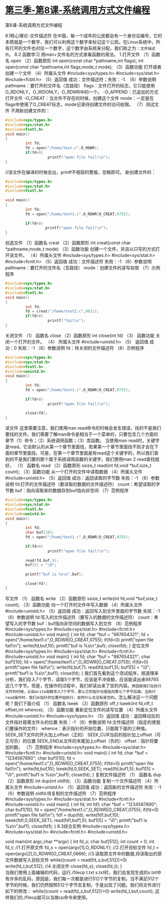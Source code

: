 # [第三季-第8课-系统调用方式文件编程 ](https://www.cnblogs.com/free-1122/p/11342227.html)

第8课-系统调用方式文件编程
 
8.1核心理论-文件描述符
在中国，每一个成年的公民都会有一个身份证编号，它的本质就是一个数字，我们可以利用这个数字来标记这个公民。在Linux系统中，所有打开的文件也对应一个数字，这个数字由系统来分配，我们称之为：`文件描述符`。
8.2 函数学习
用man+文件名的方式查看函数的用法。
1.打开文件
（1）函数名
open
（2）函数原形
int open(const char *pathname,int flags);
int open(const char *pathname,int flags,mode_t mode);
（3）函数功能
打开或者创建一个文件
（4）所属头文件
#include<sys/types.h>
#include<sys/stat.h>
#include<fcbtl.h>
（5）返回值
成功：文件描述符；失败：-1.
（6）参数说明
pathname：要打开的文件名（含路径）
flags：文件打开的标志，它只能使用O_RDONLY，O_WDONLY，O_RDWR中的一个。
-O_APPEND：已追加的方式打开文件
-O_CREAT：当文件不存在的时候，创建这个文件
mode：一定是在flags中使用了O_CREAT标志，mode记录待创建文件的访问权限。
（7）测试文件
不用新创建文件的：
```C
#include<sys/types.h>
#include<sys/stat.h>
#include<fcntl.h>
void main()
{
         int fd;
         fd = open("/home/text.c",O_RDWR);
         if(fd<0)
                   printf("open file fail!\n");
}
```
//该文件在编译的时候会出，printf不相容的警报，忽略即可。
新创建文件的：
```C
#include<sys/types.h>
#include<sys/stat.h>
#include<fcntl.h>
 
void main()
{
         int fd;
         fd = open("/home/text1.c",O_RDWR|O_CREAT,0755);
 
         if(fd<0)
                  printf("open file fail!\n");
}
```
创造文件
（1）函数名
creat
（2）函数原形
int creat(const char *pathname,mode_t mode)
（3）函数功能
创建一个文件，并且以只写的方式打开该文件。
（4）所属头文件
#include<sys/types.h>
#include<sys/stat.h>
#include<fcntl.h>
（5）返回值
成功：文件描述符
失败：-1
（6）参数说明
pathname：要打开的文件名（含路径）
mode：创建文件的读写权限
（7）示例程序
```C
#include<sys/types.h>
#include<sys/stat.h>
#include<fcntl.h>
void main()
{
         int fd;
         fd = creat("/home/test2.c",0621);
         if(fd<0)
                   printf("fail\n");
}
```
关闭文件
（1） 函数名
close
（2）函数原形
int close(int fd)
（3） 函数功能
关闭一个打开的文件。
（4） 所属头文件
#include<unistd.h>
（5） 返回值
成功：0
失败：-1
（6）参数说明
fd：待关闭的文件描述符
（8）示例程序
```C
#include<sys/types.h>
#include<sys/stat.h>
#include<fcntl.h>
#include<unistd.h>
void main()
{
         int fd;
         fd = open("/home/text1.c",O_RDWR|O_CREAT,0755);
 
         if(fd<0)
                   printf("open file fail!\n");
 
         close(fd);
}
```
读文件
这里需要注意，我们使用man read命令的时候会发生错误，找的不是我们要找的文件。我们需要了解man命令是相当于一个菜单的，只要包含几个方面的章节（1）命令；（2）系统调用函数；（3）库函数。
当使用man read时，关键字是read。它会默认的从第一个章节里面找，若果第一个章节里面找不到才会在下面的章节里面找。可是，在第一个章节里面是有read这个关键字的，所以我们查到的不是我们要的那个属于系统调用函数的关键字。我们使用man 2 read查找就好。
（1） 函数名
read
（2）函数原形
ssize_t read(int fd,void *buf,size_t count);
（3）函数功能
从一个打开的文件中读取数据
（4）所属头文件
#include<unistd.h>
（5）返回值
成功：返回读取的字节数
失败：-1
（6）参数说明
fd:打开的文件描述符（要读取的数据的文件描述符）
count：希望读取的字节数
buf：指向读取来的数据存到buf指向非空间
（7）范例程序
```C
#include<sys/types.h>
#include<sys/stat.h>
#include<fcntl.h>
#include<unistd.h>
void main()
{
         int fd;
         char buf[10];
         fd = open("/home/text1.c",O_RDWR|O_CREAT,0755);
 
         if(fd<0)
                   printf("open file fail!\n");
 
         read(fd,buf,5);
         buf[5] = "\0";
 
         printf("buf is %s\n",buf);
 
         close(fd);
}
 ```
写文件
（1） 函数名
write
（2）函数原形
ssize_t write(int fd,void *buf,size_t count);
（3）函数功能
向一个打开的文件中写入数据
（4）所属头文件
#include<unistd.h>
（5）返回值
成功：返回写入到文件里面的字节数
失败：-1
（6）参数说明
fd:写入的文件描述符（要写入的数据的文件描述符）
count：希望写入的字节数
buf：buf指向非空间的数据写入到文件
（8）范例程序
#include<sys/types.h>
#include<sys/stat.h>
#include<fcntl.h>
#include<unistd.h>
void main()
{
         int fd;
         char *buf = "987654321";
         fd = open("/home/text1.c",O_RDWR|O_CREAT,0755);
         if(fd<0)
                   printf("open file fail!\n");
         write(fd,buf,10);
         printf("buf is %s\n",buf);
         close(fd);
}
定位文件
#include<sys/types.h>
#include<sys/stat.h>
#include<fcntl.h>
#include<unistd.h>
void main()
{
         int fd;
         char *buf = "987654321";
         char buf1[10];
         fd = open("/home/text1.c",O_RDWR|O_CREAT,0755);
         if(fd<0)
                   printf("open file fail!\n");
         write(fd,buf,7);
         read(fd,buf1,5);
         buf1[5] = "\0";
printf("buf1 is %s\n",buf1);
         close(fd);
}
我们首先看到这个测试程序，按道理来分析，我们存入7个字节，读取5个字节，应该是不冲突额，应该能读出来98765这几个字节。但是，在操作的过程中，我们却读出来了空的内容。`原因是我们在执行文件的时候，比如write函数写入7个字节，那么它的指针也是指向第七个字节后面。当执行read操作时，我们从指针的位置开始执行，自然什么也没有是空的`。怎么解决这一个问题呢？我们下面介绍
（1） 函数名
lseek
（2）函数原形
off_t lseek(int fd,off_t offset,int whence);
（3）函数功能
重新定位文件的读写位置
（4）所属头文件
#include<unistd.h>
#include<sys/types.h>
（5）返回值
成功：返回移动后的文件指针距离文件头的位置
失败：-1
（6）参数说明
fd:文件描述符（指定的使我们要操作的文件）
whence：表示指针的开始位置，只能取下面的三种值。
SEEK_SET文件的开头加上offset（正的）
SEEK_CUR当前的指针加上offset（可正可负）的位置
SEEK_END从文件的末尾加上offset（负的）
offset：指针将要加的数。
（7）范例程序
#include<sys/types.h>
#include<sys/stat.h>
#include<fcntl.h>
#include<unistd.h>
void main()
{
         int fd;
         char *buf = "1234567890";
         char buf1[10];
         fd = open("/home/text1.c",O_RDWR|O_CREAT,0755);
         if(fd<0)
                   printf("open file fail!\n");
         write(fd,buf,10);
         lseek(fd,0,SEEK_SET);
         read(fd,buf1,5);
         buf1[5] = "\0";
         printf("buf1 is %s\n",buf1);
         close(fd);
}
复制文件描述符
（1） 函数名
dup
（2）函数原形
int dup(int oldfd);
（3）函数功能
复制一个文件描述符
（4）所属头文件
#include<unistd.h>
（5）返回值
成功：返回新的文件描述符
失败：-1
（6）参数说明
oldfd:待复制的文件描述符
（7）范例程序
        #include<sys/types.h>
#include<sys/stat.h>
#include<fcntl.h>
#include<unistd.h>
void main()
{
        int fd;
        int fd1;
        char *buf = "1234567890";
        char buf1[10];
        fd = open("/home/text1.c",O_RDWR|O_CREAT,0755);
        if(fd<0)
         printf("open file fail!\n");
        fd1 = dup(fd);
        write(fd1,buf,10);
        lseek(fd1,0,SEEK_SET);
        read(fd1,buf1,5);
        buf1[5] = "\0";
        printf("buf1 is %s\n",buf1);
        close(fd1);
}
8.3综合实例
#include<sys/types.h>
#include<sys/stat.h>
#include<fcntl.h>
#include<unistd.h>
 
void main(int argc,char **argv)
{
         int fd_s;
         char buf[512];
         int count = 0;
         int fd_t;
//1.打开原文件
fd_s = open(argv[1],O_RDONLY);
//2.打开目标文件
         fd_t = open(argv[2],O_RDWR|O_CREAT,0666);
//3.读取原文件中的数据,将读取出的原文件数据写入目标文件
         while((count = read(fd_s,buf,512))>0)
                            write(fd_t,buf,512);
//4.关闭文件
         close(fd_s);
         close(fd_t);
}       
        当我们使用上面编辑的代码，运行./filecp t.txt s.txt时，我们会发现生成的s.txt中有许多的乱码，原因是，我们每一次都是进行512个字节的复制，当不满足512个字节的时候，我们仍然按照512个字节去复制，于是出现了问题。我们将文件进行如下的修改：
         while((count = read(fd_s,buf,512))>0)
                   write(fd_t,buf,count);
         这样我们的./filecp就可以当做cp命令来使用。